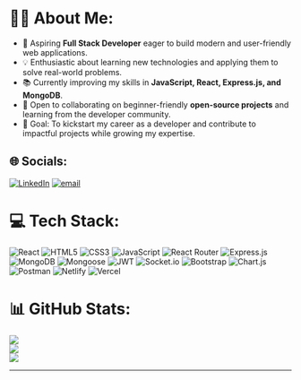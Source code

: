 # 👨‍💻 About Me:
- 🚀 Aspiring **Full Stack Developer** eager to build modern and user-friendly web applications.  
- 💡 Enthusiastic about learning new technologies and applying them to solve real-world problems.  
- 📚 Currently improving my skills in **JavaScript, React, Express.js, and MongoDB**.  
- 🤝 Open to collaborating on beginner-friendly **open-source projects** and learning from the developer community.  
- 🎯 Goal: To kickstart my career as a developer and contribute to impactful projects while growing my expertise.  



## 🌐 Socials:
[![LinkedIn](https://img.shields.io/badge/LinkedIn-%230077B5.svg?logo=linkedin&logoColor=white)](https://www.linkedin.com/in/abhisek-sikdar) [![email](https://img.shields.io/badge/Email-D14836?logo=gmail&logoColor=white)](mailto:abhiseksikdar40@gmail.com) 

# 💻 Tech Stack:
![React](https://img.shields.io/badge/react-%2320232a.svg?style=for-the-badge&logo=react&logoColor=%2361DAFB) ![HTML5](https://img.shields.io/badge/html5-%23E34F26.svg?style=for-the-badge&logo=html5&logoColor=white) ![CSS3](https://img.shields.io/badge/css3-%231572B6.svg?style=for-the-badge&logo=css3&logoColor=white) ![JavaScript](https://img.shields.io/badge/javascript-%23323330.svg?style=for-the-badge&logo=javascript&logoColor=%23F7DF1E) ![React Router](https://img.shields.io/badge/React_Router-CA4245?style=for-the-badge&logo=react-router&logoColor=white) ![Express.js](https://img.shields.io/badge/express.js-%23404d59.svg?style=for-the-badge&logo=express&logoColor=%2361DAFB) ![MongoDB](https://img.shields.io/badge/MongoDB-%234ea94b.svg?style=for-the-badge&logo=mongodb&logoColor=white) ![Mongoose](https://img.shields.io/badge/Mongoose-880000?style=for-the-badge&logo=mongoose&logoColor=white) ![JWT](https://img.shields.io/badge/JWT-black?style=for-the-badge&logo=JSON%20web%20tokens) ![Socket.io](https://img.shields.io/badge/Socket.io-black?style=for-the-badge&logo=socket.io&badgeColor=010101) ![Bootstrap](https://img.shields.io/badge/bootstrap-%238511FA.svg?style=for-the-badge&logo=bootstrap&logoColor=white) ![Chart.js](https://img.shields.io/badge/chart.js-F5788D.svg?style=for-the-badge&logo=chart.js&logoColor=white) ![Postman](https://img.shields.io/badge/Postman-FF6C37?style=for-the-badge&logo=postman&logoColor=white) ![Netlify](https://img.shields.io/badge/netlify-%23000000.svg?style=for-the-badge&logo=netlify&logoColor=#00C7B7) ![Vercel](https://img.shields.io/badge/vercel-%23000000.svg?style=for-the-badge&logo=vercel&logoColor=white) 

# 📊 GitHub Stats:
![](https://github-readme-stats.vercel.app/api?username=abhiseksikdar40&theme=dark&hide_border=false&include_all_commits=false&count_private=false)<br/>
![](https://nirzak-streak-stats.vercel.app/?user=abhiseksikdar40&theme=dark&hide_border=false)<br/>
![](https://github-readme-stats.vercel.app/api/top-langs/?username=abhiseksikdar40&theme=dark&hide=C,C++,Makefile&layout=compact)

---
